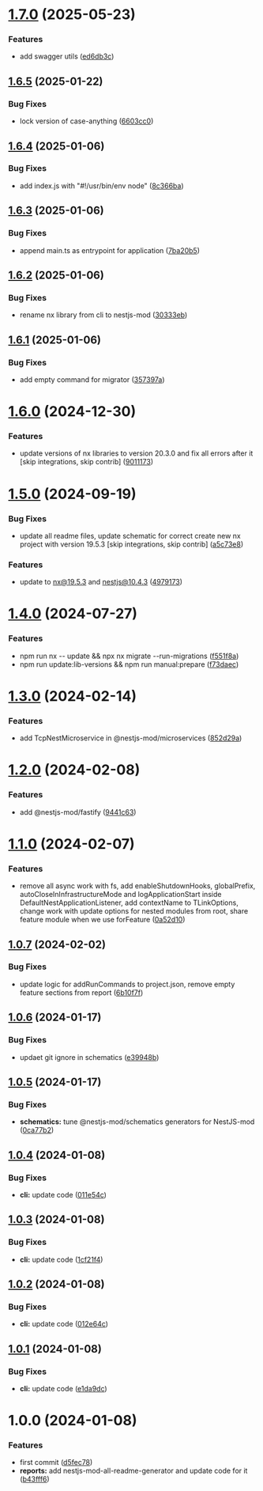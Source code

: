 # [1.7.0](https://github.com/nestjs-mod/nestjs-mod/compare/nestjs-mod-v1.6.5...nestjs-mod-v1.7.0) (2025-05-23)


### Features

* add swagger utils ([ed6db3c](https://github.com/nestjs-mod/nestjs-mod/commit/ed6db3c955536fd6c6d605a4a2923da1188fcf75))

## [1.6.5](https://github.com/nestjs-mod/nestjs-mod/compare/nestjs-mod-v1.6.4...nestjs-mod-v1.6.5) (2025-01-22)


### Bug Fixes

* lock version of case-anything ([6603cc0](https://github.com/nestjs-mod/nestjs-mod/commit/6603cc0b793ecbd24d751d2a2dc809daab737841))

## [1.6.4](https://github.com/nestjs-mod/nestjs-mod/compare/nestjs-mod-v1.6.3...nestjs-mod-v1.6.4) (2025-01-06)


### Bug Fixes

* add index.js with "#!/usr/bin/env node" ([8c366ba](https://github.com/nestjs-mod/nestjs-mod/commit/8c366baf41352bffdae25bcb7fb6b4dc761290e9))

## [1.6.3](https://github.com/nestjs-mod/nestjs-mod/compare/nestjs-mod-v1.6.2...nestjs-mod-v1.6.3) (2025-01-06)


### Bug Fixes

* append main.ts as entrypoint for application ([7ba20b5](https://github.com/nestjs-mod/nestjs-mod/commit/7ba20b59490c2989c10d216d50cb2f3d751b1f03))

## [1.6.2](https://github.com/nestjs-mod/nestjs-mod/compare/nestjs-mod-v1.6.1...nestjs-mod-v1.6.2) (2025-01-06)


### Bug Fixes

* rename nx library from cli to nestjs-mod ([30333eb](https://github.com/nestjs-mod/nestjs-mod/commit/30333eb21a491cb66996af11b3740aa25675b2da))

## [1.6.1](https://github.com/nestjs-mod/nestjs-mod/compare/nestjs-mod-v1.6.0...nestjs-mod-v1.6.1) (2025-01-06)


### Bug Fixes

* add empty command for migrator ([357397a](https://github.com/nestjs-mod/nestjs-mod/commit/357397a2ecdd74fcbc1cb2de8a6cd554ff1e368b))

# [1.6.0](https://github.com/nestjs-mod/nestjs-mod/compare/nestjs-mod-v1.5.0...nestjs-mod-v1.6.0) (2024-12-30)


### Features

* update versions of nx libraries to version 20.3.0 and fix all errors after it [skip integrations, skip contrib] ([9011173](https://github.com/nestjs-mod/nestjs-mod/commit/9011173fa6eafecc4ce580956bef6fac4613fa1a))

# [1.5.0](https://github.com/nestjs-mod/nestjs-mod/compare/nestjs-mod-v1.4.0...nestjs-mod-v1.5.0) (2024-09-19)


### Bug Fixes

* update all readme files, update schematic for correct create new nx project with version 19.5.3 [skip integrations, skip contrib] ([a5c73e8](https://github.com/nestjs-mod/nestjs-mod/commit/a5c73e83473592cee25cb12d89ed523fb0a6b7ed))


### Features

* update to nx@19.5.3 and nestjs@10.4.3 ([4979173](https://github.com/nestjs-mod/nestjs-mod/commit/4979173af1f53a277ae28ee64fb7379446bc0242))

# [1.4.0](https://github.com/nestjs-mod/nestjs-mod/compare/nestjs-mod-v1.3.0...nestjs-mod-v1.4.0) (2024-07-27)


### Features

* npm run nx -- update && npx nx migrate --run-migrations ([f551f8a](https://github.com/nestjs-mod/nestjs-mod/commit/f551f8abe1f8cce299a5ced4d02f77a4ab2a6923))
* npm run update:lib-versions && npm run manual:prepare ([f73daec](https://github.com/nestjs-mod/nestjs-mod/commit/f73daec02869108296d5c2d6a26defefa31ef9ea))

# [1.3.0](https://github.com/nestjs-mod/nestjs-mod/compare/nestjs-mod-v1.2.0...nestjs-mod-v1.3.0) (2024-02-14)


### Features

* add TcpNestMicroservice in @nestjs-mod/microservices ([852d29a](https://github.com/nestjs-mod/nestjs-mod/commit/852d29ad7ebbf9f8c61fc2ee45bd285b7cff84fb))

# [1.2.0](https://github.com/nestjs-mod/nestjs-mod/compare/nestjs-mod-v1.1.0...nestjs-mod-v1.2.0) (2024-02-08)


### Features

* add @nestjs-mod/fastify ([9441c63](https://github.com/nestjs-mod/nestjs-mod/commit/9441c6314a3b3d04160cfa7d53eccd5c7f05e79a))

# [1.1.0](https://github.com/nestjs-mod/nestjs-mod/compare/nestjs-mod-v1.0.7...nestjs-mod-v1.1.0) (2024-02-07)


### Features

* remove all async work with fs, add enableShutdownHooks, globalPrefix, autoCloseInInfrastructureMode and logApplicationStart inside DefaultNestApplicationListener, add contextName to TLinkOptions, change work with update options for nested modules from root, share feature module when we use forFeature ([0a52d10](https://github.com/nestjs-mod/nestjs-mod/commit/0a52d10b62eaeadcb4c308edbfb49ec7c5b910f3))

## [1.0.7](https://github.com/nestjs-mod/nestjs-mod/compare/nestjs-mod-v1.0.6...nestjs-mod-v1.0.7) (2024-02-02)


### Bug Fixes

* update logic for addRunCommands to project.json, remove empty feature sections from report ([6b10f7f](https://github.com/nestjs-mod/nestjs-mod/commit/6b10f7f22186255698ae7b230c484956f03cbd34))

## [1.0.6](https://github.com/nestjs-mod/nestjs-mod/compare/nestjs-mod-v1.0.5...nestjs-mod-v1.0.6) (2024-01-17)


### Bug Fixes

* updaet git ignore in schematics ([e39948b](https://github.com/nestjs-mod/nestjs-mod/commit/e39948b5a30f48025da9871b341f39ad12c0cfb2))

## [1.0.5](https://github.com/nestjs-mod/nestjs-mod/compare/nestjs-mod-v1.0.4...nestjs-mod-v1.0.5) (2024-01-17)


### Bug Fixes

* **schematics:** tune @nestjs-mod/schematics generators for NestJS-mod ([0ca77b2](https://github.com/nestjs-mod/nestjs-mod/commit/0ca77b2e0913855da1dbfebc080e8f4822ef4b30))

## [1.0.4](https://github.com/nestjs-mod/nestjs-mod/compare/nestjs-mod-v1.0.3...nestjs-mod-v1.0.4) (2024-01-08)


### Bug Fixes

* **cli:** update code ([011e54c](https://github.com/nestjs-mod/nestjs-mod/commit/011e54c975bc41d1cc6500867de096343a26646b))

## [1.0.3](https://github.com/nestjs-mod/nestjs-mod/compare/nestjs-mod-v1.0.2...nestjs-mod-v1.0.3) (2024-01-08)


### Bug Fixes

* **cli:** update code ([1cf21f4](https://github.com/nestjs-mod/nestjs-mod/commit/1cf21f417dfea971b6abdb5a03d1e6ee1c07be95))

## [1.0.2](https://github.com/nestjs-mod/nestjs-mod/compare/nestjs-mod-v1.0.1...nestjs-mod-v1.0.2) (2024-01-08)


### Bug Fixes

* **cli:** update code ([012e64c](https://github.com/nestjs-mod/nestjs-mod/commit/012e64c5eb0b3324a75b82e4f0ae250cfcab3b39))

## [1.0.1](https://github.com/nestjs-mod/nestjs-mod/compare/nestjs-mod-v1.0.0...nestjs-mod-v1.0.1) (2024-01-08)


### Bug Fixes

* **cli:** update code ([e1da9dc](https://github.com/nestjs-mod/nestjs-mod/commit/e1da9dc75abc2cb8552e4f40f2ae86b787c796ad))

# 1.0.0 (2024-01-08)


### Features

* first commit ([d5fec78](https://github.com/nestjs-mod/nestjs-mod/commit/d5fec7888bf58d4a0d6fc249823523361b738d56))
* **reports:** add nestjs-mod-all-readme-generator and update code for it ([b43fff6](https://github.com/nestjs-mod/nestjs-mod/commit/b43fff651b3c5dd6a6bff7457bc42c91ee83f20e))
